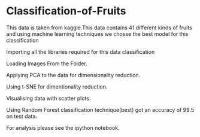 # Classification-of-Fruits

This data is taken from kaggle.This data contains 41 different kinds of fruits and using machine learning techniques we chosse the best model for this classification

Importing all the libraries required for this data classification

Loading Images From the Folder.

Applying PCA to the data for dimensionality reduction.

Using t-SNE for dimentionality reduction.

Visualising data with scatter plots.

Using Random Forest classification technique(best) got an accuracy of 99.5 on test data.

For analysis please see the ipython notebook.
